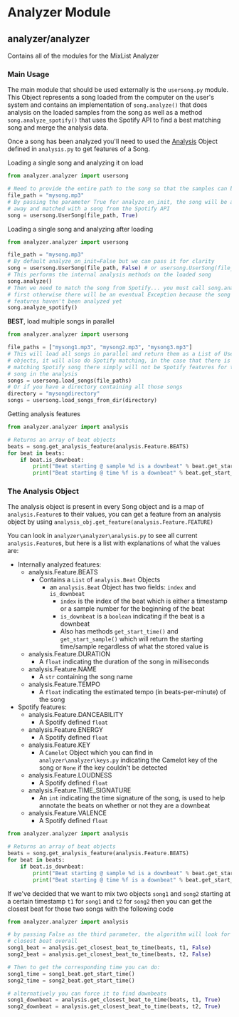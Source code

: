 # Analyzer Module

## analyzer/analyzer

Contains all of the modules for the MixList Analyzer

### Main Usage

The main module that should be used externally is the `usersong.py` module. This Object represents a song loaded from the computer on the user's system and contains an implementation of `song.analyze()` that does analysis on the loaded samples from the song as well as a method `song.analyze_spotify()` that uses the Spotify API to find a best matching song and merge the analysis data. 

Once a song has been analyzed you'll need to used the [Analysis](#the-analysis-object) Object defined in `analysis.py` to get features of a Song.

Loading a single song and analyzing it on load
```python
from analyzer.analyzer import usersong

# Need to provide the entire path to the song so that the samples can be loaded
file_path = "mysong.mp3"
# By passing the parameter True for analyze_on_init, the song will be analyzed right
# away and matched with a song from the Spotify API
song = usersong.UserSong(file_path, True)
```

Loading a single song and analyzing after loading
```python
from analyzer.analyzer import usersong

file_path = "mysong.mp3"
# By default analyze_on_init=False but we can pass it for clarity
song = usersong.UserSong(file_path, False) # or usersong.UserSong(file_path)
# This performs the internal analysis methods on the loaded song
song.analyze()
# Then we need to match the song from Spotify... you must call song.analyze()
# first otherwise there will be an eventual Exception because the song's matching
# features haven't been analyzed yet
song.analyze_spotify()
```

**BEST**, load multiple songs in parallel
```python
from analyzer.analyzer import usersong

file_paths = ["mysong1.mp3", "mysong2.mp3", "mysong3.mp3"]
# This will load all songs in parallel and return them as a List of UserSong
# objects, it will also do Spotify matching, in the case that there is no
# matching Spotify song there simply will not be Spotify features for that
# song in the analysis
songs = usersong.load_songs(file_paths)
# Or if you have a directory containing all those songs
directory = "mysongdirectory"
songs = usersong.load_songs_from_dir(directory)
```

Getting analysis features
```python
from analyzer.analyzer import analysis

# Returns an array of beat objects
beats = song.get_analysis_feature(analysis.Feature.BEATS)
for beat in beats:
    if beat.is_downbeat:
        print("Beat starting @ sample %d is a downbeat" % beat.get_start_sample())
        print("Beat starting @ time %f is a downbeat" % beat.get_start_time())
```

### The Analysis Object

The analysis object is present in every Song object and is a map of `analysis.Feature`s to their values, you can get a feature from an analysis object by using `analysis_obj.get_feature(analysis.Feature.FEATURE)`

You can look in `analyzer\analyzer\analysis.py` to see all current `analysis.Feature`s, but here is a list with explanations of what the values are:

- Internally analyzed features:
    - analysis.Feature.BEATS
        - Contains a `List` of `analysis.Beat` Objects
            - an `analysis.Beat` Object has two fields: `index` and `is_downbeat`
                - `index` is the index of the beat which is either a timestamp or a sample number for the beginning of the beat
                - `is_downbeat` is a `boolean` indicating if the beat is a downbeat
                - Also has methods `get_start_time()` and `get_start_sample()` which will return the starting time/sample regardless of what the stored value is
    - analysis.Feature.DURATION
        - A `float` indicating the duration of the song in milliseconds
    - analysis.Feature.NAME
        - A `str` containing the song name
    - analysis.Feature.TEMPO
        - A `float` indicating the estimated tempo (in beats-per-minute) of the song
- Spotify features:
    - analysis.Feature.DANCEABILITY
        - A Spotify defined `float`
    - analysis.Feature.ENERGY
        - A Spotify defined `float`
    - analysis.Feature.KEY
        - A `Camelot` Object which you can find in `analyzer\analyzer\keys.py` indicating the Camelot key of the song or `None` if the key couldn't be detected
    - analysis.Feature.LOUDNESS
        - A Spotify defined `float`
    - analysis.Feature.TIME_SIGNATURE
        - An `int` indicating the time signature of the song, is used to help annotate the beats on whether or not they are a downbeat
    - analysis.Feature.VALENCE
        - A Spotify defined `float`

```python
from analyzer.analyzer import analysis

# Returns an array of beat objects
beats = song.get_analysis_feature(analysis.Feature.BEATS)
for beat in beats:
    if beat.is_downbeat:
        print("Beat starting @ sample %d is a downbeat" % beat.get_start_sample())
        print("Beat starting @ time %f is a downbeat" % beat.get_start_time())
```

If we've decided that we want to mix two objects `song1` and `song2` starting at a certain timestamp `t1` for `song1` and `t2` for `song2` then you can get the closest beat for those two songs with the following code
```python
from analyzer.analyzer import analysis

# by passing False as the third parameter, the algorithm will look for
# closest beat overall
song1_beat = analysis.get_closest_beat_to_time(beats, t1, False)
song2_beat = analysis.get_closest_beat_to_time(beats, t2, False)

# Then to get the corresponding time you can do:
song1_time = song1_beat.get_start_time()
song2_time = song2_beat.get_start_time()

# alternatively you can force it to find downbeats
song1_downbeat = analysis.get_closest_beat_to_time(beats, t1, True)
song2_downbeat = analysis.get_closest_beat_to_time(beats, t2, True)
```